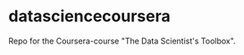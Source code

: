 datasciencecoursera
===================

Repo for the Coursera-course "The Data Scientist's Toolbox".
